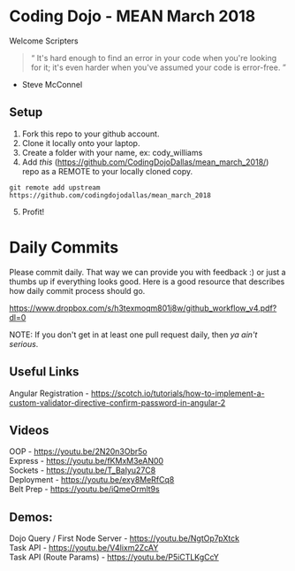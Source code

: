 # Coding Dojo - MEAN March 2018

Welcome Scripters

> “ It's hard enough to find an error in your code when you're looking for it; it's even harder when you've assumed your code is error-free. ”
- Steve McConnel

## Setup
 1. Fork this repo to your github account.
 2. Clone it locally onto your laptop.
 3. Create a folder with your name, ex: cody_williams
 4. Add *this* (https://github.com/CodingDojoDallas/mean_march_2018/) repo as a REMOTE to your locally cloned copy.
```
git remote add upstream https://github.com/codingdojodallas/mean_march_2018
```
 5. Profit!
# Daily Commits

Please commit daily. That way we can provide you with feedback :) or just a thumbs up if everything looks good. Here is a good resource that describes how daily commit process should go.

https://www.dropbox.com/s/h3texmoqm801j8w/github_workflow_v4.pdf?dl=0

NOTE: If you don't get in at least one pull request daily, then *_ya ain't serious_*.

## Useful Links
Angular Registration - https://scotch.io/tutorials/how-to-implement-a-custom-validator-directive-confirm-password-in-angular-2 <br>

## Videos
OOP - https://youtu.be/2N20n3Obr5o <br>
Express - https://youtu.be/fKMxM3eAN00 <br>
Sockets - https://youtu.be/T_BaIyu27C8 <br>
Deployment - https://youtu.be/exy8MeRfCq8 <br>
Belt Prep - https://youtu.be/iQmeOrmlt9s <br>

## Demos:
Dojo Query / First Node Server - https://youtu.be/NgtOp7pXtck <br>
Task API - https://youtu.be/V4lixm2ZcAY <br>
Task API (Route Params) - https://youtu.be/P5iCTLKgCcY <br>
